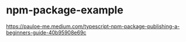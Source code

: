 # npm-package-example

https://pauloe-me.medium.com/typescript-npm-package-publishing-a-beginners-guide-40b95908e69c